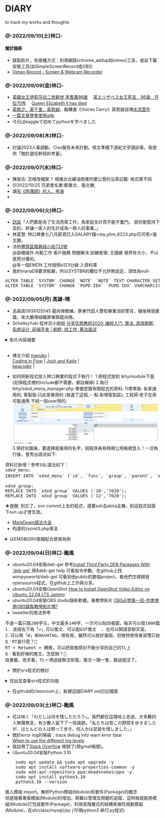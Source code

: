# DIARY

to track my works and thoughts


### @-2022/09/10(土)林口-
#### 關於錄影 
- 錄製影片，有兩種方式：利用網路(chrome_addup如vimeo)工具，或自下載安裝工具(如SimpleScreenRecord或OBS)
- [Vimeo Record - Screen & Webcam Recorder](https://chrome.google.com/webstore/detail/vimeo-record-screen-webca/ejfmffkmeigkphomnpabpdabfddeadcb?utm_campaign=screen_recorder&utm_content=player_end_screen&utm_source=onsite&vcid=38593)


### @-2022/09/09(金)林口-
- [英國女王伊莉莎白二世辭世 享耆壽96歲](https://news.ltn.com.tw/news/world/breakingnews/4052790)
　[英エリザベス女王死去　96歳　在位70年](https://news.yahoo.co.jp/articles/e8f1d607d9432c48e1579766516883700787b1c2)
　[Queen Elizabeth II has died](https://www.bbc.com/news/uk-61585886)
- [英斂之、英千里、英若誠](https://zh.wenxuecity.com/bbs/memory/1547247.html)，擬購書《Voices Carry》英若誠自傳[水流雲在](https://www.books.com.tw/products/CN10418170)
- [一篇文章學會使用gitk](https://kknews.cc/zh-tw/code/34v28va.html)
- 今日はkaggleで初めてpythonを学べました


### @-2022/09/08(木)林口-
- 討論2023人事調動，Ciso報告未來計劃。佩文準備下週紀文亭調訓事。我提供「關於選任幹部的考量」

### @-2022/09/07(水)林口-
- 陳俊吉: 怎樣改檔案？ 根據台北礦油商業同業公會的沿革記載: 格式應不同
- ＠2022/10/25 兄弟會名單:鄭重文、張文勝; <br>
- 讀[写《肉蒲团》的人，李漁](https://mp.weixin.qq.com/s/7N4FMqWRYaI9huQoQw1RsA)
- 
### @-2022/09/06(火)林口-
- [訪談](https://hongtsewen.github.io/focus/)「人們都是為了生活而需工作，為家庭生計而不能不奮鬥。 部份能堅持下去的，終讓一家人的生計成為一群人的事業。」
- 林富慧: 林口興業七八月薪資已入SALARY檔<sta_ybm_6223.php已可用>張文勝。
- 法拍[豐原區復興段小段722號](https://auction.988house.com/detail/636078) <br>
@設備操作 內勤工作 客戶服務 問題解決 訓練督導; 王國維 境界有大小，不以是而分優劣。<br>
@多一個EMDN 工作說明o123分級 入資料庫<br>
- 我的mariaDB要求較嚴，所以SYSTBR的欄位不允許無設定，須改為null-
<pre>
ALTER TABLE `SYSTBR` CHANGE `NOTE` `NOTE` TEXT CHARACTER SET utf8mb3 COLLATE utf8mb3_general_ci NULL DEFAULT NULL;
ALTER TABLE `SYSTBR` CHANGE `PUPD_IDX` `PUPD_IDX` VARCHAR(2) CHARACTER SET utf8mb3 COLLATE utf8mb3_general_ci NULL DEFAULT NULL;
</pre>

### @-2022/09/05(月) 高雄-晴
- 呂森民0939125545 龍舟隊教練。屏東竹田人警校畢業消防警官，婚後移居嘉義，來大鵬灣組織屏東縣龍舟隊。
- SchelleyYuki 程序员小姐姐 [分享优质教程2020: 编程入门, 算法, 高效刷题, 系统设计, 前端开发 | 刷题, 找工作, 算法面试](https://www.youtube.com/watch?v=1RzByC1bcuc&list=RDCMUCS1kMgt4igpfjL5lhGvo-fw&index=40)
<details>
<summary>影片內容摘要</summary>
1.0:22 如何編程簡潔抽象<br>
  The little schema 簡潔編程語言<br>
2.3:21 算法 應對面試<br>
  遞歸 迭代 遞歸優化 思維訓練 Mahtias p. NEU<br>
  算法的學習與訓練 Algo Expert (像leet code)<br>
  算法認識  算法構思 寫代碼 分析時間空間複雜度<br>
  cs 研究  BFS廣度優先搜索  DFS深度優先搜索   Bscktracking回溯<br>
3.6:47 後端開發Back-end 參考書<br>
  Desingning Data-Intensive Applications<br>
  asynchronous <br>
4.8:55 系統設計 System Design<br>
  #Grokking the System Design Interview<br>
5.前端開發 Front-End<br>
  Udemy網路課程  (react js  ) 在職工作者授課<br>
6.程序員博主介紹<br>
</details><br>

- 博主介紹
  [mayuko](https://www.youtube.com/c/hellomayuko ) |  
  [Coding in Flow](https://www.youtube.com/c/CodinginFlow)  | 
  [Josh and Katie](https://www.youtube.com/c/JoshandKatie)  |  
  [beacoder](https://www.youtube.com/c/beacoder)  |  

- 如何把新程式放入林口興業的程式下執行！
1.把程式放到 lkhy/module下面 (記得程式裡的include都不需要，都註解掉)
2.執行 lkhy/xdxd_menu_manager.php 準備登錄有關程式的資料:
1)標準版: 各家通用的; 客製版:只此家專用的 (我選了這個,-- 點 新增客製區); 工程師:老子在用可能通用 不給一般user用的;
![程式使用權限相關資料設定](htw20220905x.png "填寫內容舉例")
3.填好如圖後，要選擇是誰填的名字，因程序員有時用公用帳號登入！一旦執行後，會秀出語法如下:
<pre>
資料已新增！參考SQL語法如下：
xdxd_menu:
INSERT INTO `xdxd_menu` (`id`, `func`, `group`, `parent`, `order`, `name_ZH_TW`, `target_ZH_TW`, `name_ZH_CN`, `target_ZH_CN`, `enable`, `hotbar`, `hotbar_order`, `click`) VALUES (7020, 1, 357, 1521, 99, 'ybm統計6223', 'sta_ybm_6223.php', 'ybm統計6223', 'sta_ybm_6223.php', 1, 0, 0, 0);

xdxd_group:
REPLACE INTO `xdxd_group` VALUES ('10','7020');
REPLACE INTO `xdxd_group` VALUES ('12','7020');
</pre>
★提醒: 別忘了，svn commit上去的程式，還要ssh去akira主機，到這程式目錄下svn up才會生效。

- [MarkDown語法大全](https://hackmd.io/@eMP9zQQ0Qt6I8Uqp2Vqy6w/SyiOheL5N/%2FBVqowKshRH246Q7UDyodFA?type=book#MarkDown語法大全)
- 昀達的zscmt3.php用法
<details>
	<summary>以EMD和SRV兩檔配合使用為例</summary>
*注意: 我在ubuntu與MariaDB上要求較嚴(SYSTBR檔欄位default不可為-無;須改為null)故須：
<pre>
ALTER TABLE `SYSTBR` CHANGE `PUPD_IDX` `PUPD_IDX` VARCHAR(2) CHARACTER SET utf8mb3 COLLATE utf8mb3_general_ci NULL DEFAULT NULL;
ALTER TABLE `SYSTBR` CHANGE `NOTE` `NOTE` TEXT CHARACTER SET utf8mb3 COLLATE utf8mb3_general_ci NULL DEFAULT NULL;
</pre>
執行zscmt2.php後填：EMD和SRV兩個檔案，然後注意:
1.EMD.EMDN=SRV.EMDN
2.搜尋要勾datein 
搜尋用日期屬性: 選區間+填寫欄明 DATEIN
3.版本要選隆福
</details>


### @-2022/09/04(日)林口-颱風 
- ubuntu20.04安裝deb-get 參考[Install Third Party DEB Packages With 'deb get'](https://www.youtube.com/watch?v=xkdTMIp3PTg) 用$deb-get help 可看指令參數。在github上找wimpysworld/deb-get 可看到他public的整個project。看他們怎樣開發opensource程式，在github上工作與分享。
- ubuntu20.04安裝OpenShot [How to Install OpenShot Video Editor on Ubuntu 22.04 LTS Jammy](https://www.how2shout.com/linux/how-to-install-openshot-video-editor-on-ubuntu-22-04-lts-jammy/)
- ubuntu20.04安裝OBS studio錄影軟體。看教學影片 [OBS必學第一招-你會使用OBS錄製教學影片嗎?](https://www.youtube.com/watch?v=t5SgWlzjYu0)
- tweetter的用法參考 
<pre>不過一篇只能280字元，中文最多140字，一次可以貼四張圖，每天可以發1000篇推文，貼文不能編輯，創辦人認為最好的編輯就是重發。(雖然之後馬斯克搞不好會新增這個功能)
1. 長按右下角「+」可以推文、可以配GIF推文  、也可以開語音聊天室。
2.可以用「#」來HASHTAG，很有用，雖然可以放好幾個，但推特使用者習慣只放一個HASHTAG，不像IG習慣標到飽。
Q：RT是什麼？🤔
RT = Retweet = 轉推，可以把原推原封不動分享到自己的TL上
Q：看到好棒的推文，怎麼辦？🥰
設書籤，改天看，TL一滑過就無法恢復，推文一期一會，錯過就沒了。</pre>
- 關於srv程式的檢討
<details>
	<summary>找出並查看srv程式的功能</summary>
	1.htw@htw-B15:~$ find www/lfh -name "*srv*.php" 找出有寫srv的程式
	2.逐一去看這程式的功能
	localhost/lfh/test/htw_srv.php  //srv主程式 <br>
	localhost/lfh/test/htw_srv_mthckemd.php  核對SRV和EMD的人事資料<br>
	localhost/lfh/test/htw_srv_autorenew.php<br>
	localhost/lfh/test/htw_srv_autorenew.php.php //從 SRV 取出 202208 月份資料了....<br>
	insert error:<br>
	localhost/lfh/test/htw_srv_chkemd2srv.php //用EMD查查某月的SRV有無資料<br>
	localhost/lfh/ds/srvmrps.php  //首頁 >統計作業 >BIOS-業務月營績效統計<br>
	localhost/lfh/ds/newsrv.php   //首頁 >銷貨作業 >建立每月SRV<br>
</details>

- 在github的classroom上，新建這個DIARY.md日記檔案

### @-2022/09/03(土)林口-颱風 
- 花は咲く「わたしは何を残しただろう」。我們都在這塊地上走過，大多數的人無聲無息，有少數人留下了一些痕跡。「私たちは皆この野原を歩きましたが、ほとんどの人は黙って歩き、何人かは足跡を残しました。」
- 關於error log的等級：trace debug info warn error fatal <br> 
[When to use the different log levels](https://stackoverflow.com/questions/2031163/when-to-use-the-different-log-levels/2031209#2031209)
- 我註冊了[Stack Overflow](https://zh.m.wikipedia.org/zh-tw/Stack_Overflow) 帳號了(用gmail帳號)。
- Ubuntu20.04安裝Python 3.10  
<pre>
	sudo apt update && sudo apt upgrade -y
	sudo apt install software-properties-common -y
	sudo add-apt-repository ppa:deadsnakes/ppa -y
	sudo apt install python3.10
	python3.10 --version
</pre>
匯入模組 import。解析Python模組(Module)和套件(Package)的概念<br>
但是隨著專案模組(Module)的增加，將難以管理及問題的追蹤，這時候就能將模組(Module)打包成套件(Package)，利用其階層式的結構來彈性規劃模組(Module)。在sh/class/mysql/*/py (可用python3 執行*.py程式)



